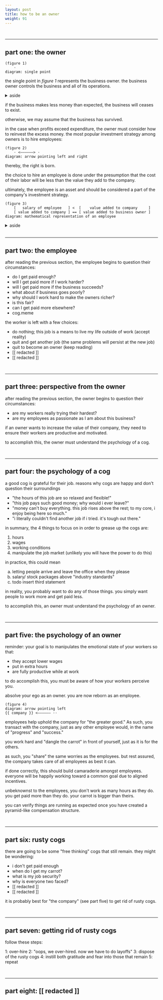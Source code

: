 ```yaml
---
layout: post
title: how to be an owner
weight: 91
---
```


<br>

---

## part one: the owner

    (figure 1)
        ·
    diagram: single point

the single point in _figure 1_ represents the business owner. the business owner controls the business and all of its operations.

<details>
<summary>aside</summary>
<br>
obviously there is the possibility that there may be multiple business owners. for the sake of this article, **you should only be concerned with the concept of the business owner from a singular perspective.**
</details>

if the business makes less money than expected, the business will ceases to exist.

otherwise, we may assume that the business has survived.

in the case when profits exceed expenditure, the owner must consider how to reinvest the excess money. the most popular investment strategy among owners is to hire employees:

    (figure 2)
        · <——————> ·
    diagram: arrow pointing left and right

thereby, the right is born.

the choice to hire an employee is done under the presumption that the cost of their labor will be less than the value they add to the company.

ultimately, the employee is an asset and should be considered a part of the company's investment strategy.

    (figure 3)
        [   salary of employee   ] <  [    value added to company     ]
        [ value added to company ] == [ value added to business owner ]
    diagram: mathematical representation of an employee

<details>
<summary>aside</summary>
<br>
things get a bit more complicated with equity and vc (the owners take on "more risk"). nevertheless, the core dynamic stays the same: owners operate under the assumption that the employees they hire will make them richer.
</details>

<br>

---

## part two: the employee

after reading the previous section, the employee begins to question their circumstances:

* do I get paid enough?
* will I get paid more if I work harder?
* will I get paid more if the business succeeds?
* what about if business goes poorly?
* why should I work hard to make the owners richer?
* is this fair?
* can I get paid more elsewhere?
* cog.meme

the worker is left with a few choices:

* do nothing; this job is a means to live my life outside of work (accept reality)
* quit and get another job (the same problems will persist at the new job)
* quit to become an owner (keep reading)
* [[ redacted ]]
* [[ redacted ]]

<br>

---

## part three: perspective from the owner

after reading the previous section, the owner begins to question their circumstances:

* are my workers really trying their hardest?
* are my employees as passionate as I am about this business?

if an owner wants to increase the value of their company, they need to ensure their workers are productive and motivated.

to accomplish this, the owner must understand the psychology of a cog.

<br>

---

## part four: the psychology of a cog

a good cog is grateful for their job. reasons why cogs are happy and don't question their surroundings

* "the hours of this job are so relaxed and flexible!"
* "this job pays such good money; why would i ever leave?"
* "money can't buy everything. this job rises above the rest; to my core, i enjoy being here so much."
* "i literally couldn't find another job if i tried. it's tough out there."

in summary, the 4 things to focus on in order to grease up the cogs are:

1. hours
1. wages
3. working conditions
4. manipulate the job market (unlikely you will have the power to do this)

in practice, this could mean

<ol type="a">
  <li>letting people arrive and leave the office when they please</li>
  <li>salary/ stock packages above "industry standards"</li>
  <li>todo insert third statement</li>
</ol>

in reality, you probably want to do any of those things. you simply want people to work more and get paid less.

to accomplish this, an owner must understand the psychology of an owner.

<br>

---

## part five: the psychology of an owner

reminder: your goal is to manipulates the emotional state of your workers so that:

* they accept lower wages
* put in extra hours
* are fully productive while at work

to do accomplish this, you must be aware of how your workers perceive you.

absolve your ego as an owner. you are now reborn as an employee.

    (figure 4)
    diagram: arrow pointing left
    {{ company }} <—————— ··

employees help uphold the company for "the greater good." As such, you transact with the company, just as any other employee would, in the name of "progress" and "success."

you work hard and "dangle the carrot" in front of yourself, just as it is for the others.

as such, you "share" the same worries as the employees. but rest assured, the company takes care of all employees as best it can.

if done correctly, this should build camaraderie amongst employees. everyone will be happily working toward a common goal due to aligned incentives.

unbeknownst to the employees, you don't work as many hours as they do. you get paid more than they do. your carrot is bigger than theirs.

you can verify things are running as expected once you have created a pyramid-like compensation structure.

<br>

---

## part six: rusty cogs

there are going to be some "free thinking" cogs that still remain. they might be wondering:

* i don't get paid enough
* when do I get my carrot?
* what is my job security?
* why is everyone two faced?
* [[ redacted ]]
* [[ redacted ]]

it is probably best for "the company" (see part five) to get rid of rusty cogs.

<br>

---

## part seven: getting rid of rusty cogs

follow these steps:

1: over-hire
2: "oops, we over-hired. now we have to do layoffs"
3: dispose of the rusty cogs
4: instill both gratitude and fear into those that remain
5: repeat

<br>

---

## part eight: [[ redacted ]]
